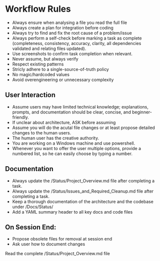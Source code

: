 # Workflow Rules

- Always ensure when analysing a file you read the full file
- Always create a plan for integration before coding
- Always try to find and fix the root cause of a problem/issue
- Always perform a self-check before marking a task as complete (completeness, consistency, accuracy, clarity, all dependencies validated and relating files updated).
- Use screenshots to confirm task completion when relevant.
- Never assume, but always verify
- Respect existing patterns
- Stricly adhere to a single-source-of-truth policy
- No magic/hardcoded values
- Avoid overengineering or unnecessary complexity

## User Interaction
- Assume users may have limited technical knowledge; explanations, prompts, and documentation should be clear, concise, and beginner-friendly.
- If unclear about architecture, ASK before assuming
- Assume you will do the acutal file changes or at least propose detailed changes to the human users.
- The human user has the creative authority.
- You are working on a Windows machine and use powershell.
- Whenever you want to offer the user multiple options, provide a numbered list, so he can easily choose by typing a number.

## Documentation
- Always update the /Status/Project_Overview.md file after completing a task.
- Always update the /Status/Issues_and_Required_Cleanup.md file after completing a task.
- Keep a thorough documentation of the architecture and the codebase under /Docs/Status/
- Add a YAML summary header to all key docs and code files

## On Session End:
- Propose obsolete files for removal at session end
- Ask user how to document changes

Read the complete /Status/Project_Overview.md file